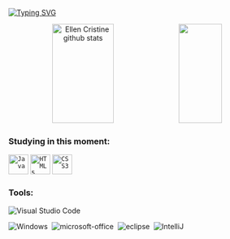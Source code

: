 [![Typing SVG](https://readme-typing-svg.herokuapp.com/?color=f00&size=35&center=true&vCenter=true&width=1000&lines=HELLO,+MY+NAME+is++Ellen;I'm+20+years+old;I+study+information+system+at+UAM;and+systems+development+at+Etec;Be+Welcome!+:%29)](https://git.io/typing-svg)

<div align="center">  
  <img width="49%" height="195px" src="https://github-readme-stats.vercel.app/api?username=ellencrist&show_icons=true&count_private=true&hide_border=true&title_color=FF00FF&icon_color=191970text_color=4B0082&bg_color=0d1117" alt="Ellen Cristine  github stats" /> 
  <img width="41%" height="195px" src="https://github-readme-stats.vercel.app/api/top-langs/?username=ellencrist&layout=compact&hide_border=true&title_color=ff1493text_color=00bfbf&bg_color=0d1117" />
</div>

### Studying in this moment:
<code><img width="39px" src="https://cdn.jsdelivr.net/gh/devicons/devicon/icons/java/java-original-wordmark.svg" title = "Java"/></code>
<code><img width="39px" src="https://cdn.jsdelivr.net/gh/devicons/devicon/icons/html5/html5-original-wordmark.svg" title = "HTML5"/></code>
<code><img width="39px" src="https://cdn.jsdelivr.net/gh/devicons/devicon/icons/css3/css3-original-wordmark.svg" title = "CSS3"/></code>
  
### Tools:
![Visual Studio Code](https://img.shields.io/badge/-Visual%20Studio%20Code-0D1117?style=for-the-badge&logo=visual-studio-code&logoColor=007ACC&labelColor=0D1117)&nbsp;
<!-- ![Git](https://img.shields.io/badge/-Git-0D1117?style=for-the-badge&logo=git&labelColor=0D1117)&nbsp; -->
![Windows](https://img.shields.io/badge/-Windows-0D1117?style=for-the-badge&logo=windows&labelColor=0D1117)&nbsp;
![microsoft-office](https://img.shields.io/badge/-microsoft_office-0D1117?style=for-the-badge&logo=microsoft-office&labelColor=0D1117)&nbsp;
  ![eclipse](https://img.shields.io/badge/-eclipse-0D1117?style=for-the-badge&logo=eclipse&labelColor=0D1117)&nbsp;
  ![IntelliJ](https://img.shields.io/badge/-IntelliJ-0D1117?style=for-the-badge&logo=IntelliJ&labelColor=0D1117)&nbsp;
  <div align="center">
